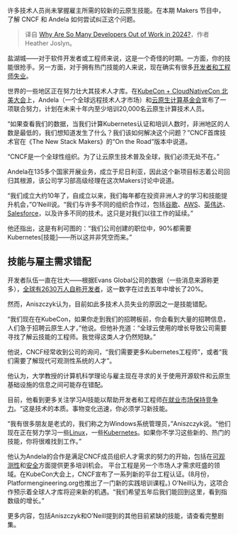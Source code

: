
<!--
title: 2024年为什么这么多开发者失业？
cover: https://cdn.thenewstack.io/media/2024/12/db1bf7ed-thumbnail-2.png
-->

许多技术人员尚未掌握雇主所需的较新的云原生技能。在本期 Makers 节目中，了解 CNCF 和 Andela 如何尝试纠正这个问题。

> 译自 [Why Are So Many Developers Out of Work in 2024?](https://thenewstack.io/why-are-so-many-developers-out-of-work-in-2024/)，作者 Heather Joslyn。

盐湖城——对于软件开发者或工程师来说，这是一个奇怪的时期。一方面，你的技能很抢手。另一方面，对于拥有热门技能的人来说，现在确实有很多[开发者和工程师失业](https://thenewstack.io/how-tech-industry-layoffs-are-impacting-developers/)。

世界的一些地区正在努力壮大其技术人才库。在[KubeCon + CloudNativeCon 北美大会](https://events.linuxfoundation.org/kubecon-cloudnativecon-north-america/)上，Andela（一个全球远程技术人才市场）和[云原生计算基金会](https://cncf.io/?utm_content=inline+mention)宣布了一项联合努力，计划在未来十年内至少培训20,000名云原生计算技术人员。


“如果查看我们的数据，当我们计算Kubernetes认证和培训人数时，非洲地区的人数是最低的，我们想知道发生了什么？我们该如何解决这个问题？”CNCF首席技术官在《The New Stack Makers》的“On the Road”版本中说道。

“CNCF是一个全球性组织。为了让云原生技术普及全球，我们必须无处不在。”

Andela在135多个国家开展业务，成立于尼日利亚，因此这个新项目标志着公司回归其根源，该公司学习部高级经理在这次Makers讨论中说道。

“我们成立大约10年了，自成立以来，我们每年都在投资非洲人才的学习和技能提升机会，”O’Neill说。“我们与许多不同的组织合作过，包括[谷歌](https://cloud.google.com/?utm_content=inline+mention)、[AWS](https://aws.amazon.com/?utm_content=inline+mention)、[英伟达](https://thenewstack.io/nvidia-wants-to-rewrite-the-software-development-stack/)、[Salesforce](https://thenewstack.io/how-salesforce-built-an-ai-driven-app-in-under-4-days/)，以及许多不同的技术。这只是对我们以往工作的延续。”

他还指出，这是有利可图的：“我们公司创建的职位中，90%都需要Kubernetes[技能]——所以这并非凭空而来。”


## 技能与雇主需求错配

开发者队伍一直在壮大——根据Evans Global公司的数据（一些消息来源称更多），[全球有2630万人自称开发者](https://www.evansdata.com/press/viewRelease.php?pressID=339)，这一数字在过去五年中增长了20%。

然而，Aniszczyk认为，目前如此多技术人员失业的原因之一是技能错配。

“我们现在在KubeCon，如果你走到我们的招聘板前，你会看到大量的招聘信息，人们急于招聘云原生人才，”他说。但他补充道：“全球云使用的增长导致公司需要寻找了解云技能的工程师。我觉得这类人才仍然短缺。”

他说，CNCF经常收到公司的询问，“我们需要更多Kubernetes工程师”，或者“我们需要了解现代可观测性系统的人才”。

他认为，大学教授的计算机科学理论与雇主现在寻求的关于使用开源软件和云原生基础设施的信息之间可能存在错配。

目前，他看到更多关注学习AI技能以帮助开发者和工程师[在就业市场保持竞争力](https://thenewstack.io/tech-works-how-to-fill-the-27-million-ai-engineer-gap/)。“这是技术的本质。事物变化迅速，你必须学习新技能。

“我有很多朋友是老式的，我们称之为Windows系统管理员，”Aniszczyk说。“他们现在正在努力学习一些[Linux](https://thenewstack.io/linux/)，一些[Kubernetes](https://thenewstack.io/kubernetes/)。如果你不学习这些新的、热门的技能，你将很难找到工作。”

他认为Andela的合作是满足CNCF成员组织人才需求的努力的开始，包括在[可观测性](https://thenewstack.io/observability/)和[安全](https://thenewstack.io/how-to-get-started-filling-3-4-million-cybersecurity-jobs/)方面提供更多培训机会。
平台工程是另一个市场人才需求旺盛的领域。在KubeCon大会上，CNCF宣布了一系列新的平台工程认证。(8月份，Platformengineering.org也推出了一门新的实践培训课程。)  O’Neill认为，这项合作预示着全球人才库将迎来新的机遇。“我们希望五年后我们能回到这里，看到指数级的增长。”

更多内容，包括Aniszczyk和O’Neill提到的其他目前紧缺的技能，请查看完整剧集。
